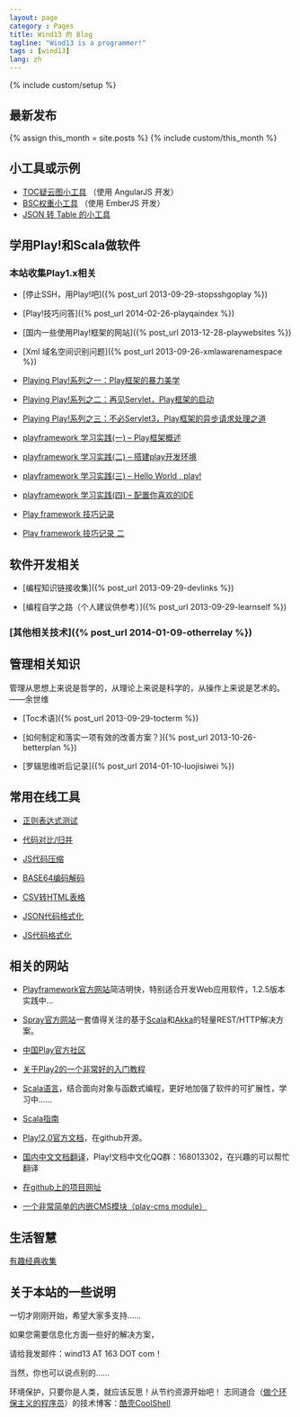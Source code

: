 ```yaml
---
layout: page
category : Pages
title: Wind13 的 Blog
tagline: "Wind13 is a programmer!"
tags : [wind13]
lang: zh
---
```

{% include custom/setup %}

## 最新发布
{% assign this_month = site.posts %}
{% include custom/this_month %}

## 小工具或示例

* [TOC疑云图小工具](/example/jsui/thinktools/#/cloud) （使用 AngularJS 开发）
* [BSC权重小工具](/example/bscmin.html) （使用 EmberJS 开发）
* [JSON 转 Table 的小工具](/example/json2table.html)

## 学用Play!和Scala做软件

### 本站收集Play1.x相关

*  [停止SSH，用Play!吧]({% post_url 2013-09-29-stopsshgoplay %})

*  [Play!技巧问答]({% post_url 2014-02-26-playqaindex %})

*  [国内一些使用Play!框架的网站]({% post_url 2013-12-28-playwebsites %})

*  [Xml 域名空间识别问题]({% post_url 2013-09-26-xmlawarenamespace %})

*  [Playing Play!系列之一：Play框架的暴力美学](http://liuu.iteye.com/blog/599129)

*  [Playing Play!系列之二：再见Servlet，Play框架的启动](http://liuu.iteye.com/blog/629586)

*  [Playing Play!系列之三：不必Servlet3，Play框架的异步请求处理之道](http://liuu.iteye.com/blog/679437)

*  [playframework 学习实践(一) – Play框架概述](http://moshihao.com/?p=350)

*  [playframework 学习实践(二) – 搭建play开发环境](http://moshihao.com/?p=359)

*  [playframework 学习实践(三) – Hello World , play!](http://moshihao.com/?p=388)

*  [playframework 学习实践(四) – 配置你喜欢的IDE](http://moshihao.com/?p=399)

*  [Play framework 技巧记录](http://wind13.blog.163.com/blog/static/2482349201010171145628/)

*  [Play framework 技巧记录 二](http://wind13.blog.163.com/blog/static/248234920114462120998/)

## 软件开发相关

*  [编程知识链接收集]({% post_url 2013-09-29-devlinks %})

*  [编程自学之路（个人建议供参考）]({% post_url 2013-09-29-learnself %})

###  [其他相关技术]({% post_url 2014-01-09-otherrelay %})

## 管理相关知识

管理从思想上来说是哲学的，从理论上来说是科学的，从操作上来说是艺术的。——余世维

*  [Toc术语]({% post_url 2013-09-29-tocterm %})

*  [如何制定和落实一项有效的改善方案？]({% post_url 2013-10-26-betterplan %})

*  [罗辑思维听后记录]({% post_url 2014-01-10-luojisiwei %})

## 常用在线工具

*  [正则表达式测试](http://tool.oschina.net/regex)

*  [代码对比/归并](http://tool.oschina.net/diff)

*  [JS代码压缩](http://tool.oschina.net/jscompress)

*  [BASE64编码解码](http://tool.oschina.net/encrypt?type=3)

*  [CSV转HTML表格](http://tool.oschina.net/csv2tb)

*  [JSON代码格式化](http://tool.oschina.net/codeformat/json)

*  [JS代码格式化](http://tool.oschina.net/codeformat/js)

## 相关的网站

*  [Playframework官方网站](http://www.playframework.com)简洁明快，特别适合开发Web应用软件，1.2.5版本实践中…

*  [Spray官方网站](http://spray.io/)一套值得关注的基于[Scala](http://www.scala-lang.org/)和[Akka](http://akka.io/)的轻量REST/HTTP解决方案。

*  [中国Play官方社区](http://www.oopsplay.org)

*  [关于Play2的一个非常好的入门教程](http://cn.tanshuai.com/a/getting-started-scala-play)

*  [Scala语言](http://www.scala-lang.org/)，结合面向对象与函数式编程，更好地加强了软件的可扩展性，学习中……

*  [Scala指南](http://zh.scala-tour.com/#/welcome)

*  [Play!2.0官方文档](https///github.com/playframework/play20/wiki)，在github开源。

*  [国内中文文档翻译](http://play-framework.herokuapp.com/)，Play!文档中文化QQ群：168013302，在兴趣的可以帮忙翻译

*  [在github上的项目网址](https///github.com/hotplay/playframework-document-cn)

*  [一个非常简单的内嵌CMS模块（play-cms module）](http://code.google.com/p/play-cms/)

## 生活智慧

[有趣经典收集](wiki/FunnyClassic)
## 关于本站的一些说明

一切才刚刚开始，希望大家多支持……

如果您需要信息化方面一些好的解决方案，

请给我发邮件：wind13 AT 163 DOT com！

当然，你也可以说点别的……

环境保护，只要你是人类，就应该反思！从节约资源开始吧！
志同道合（[做个环保主义的程序员](http://coolshell.cn/articles/7186.html)）的技术博客：[酷壳CoolShell](http://coolshell.cn/)
